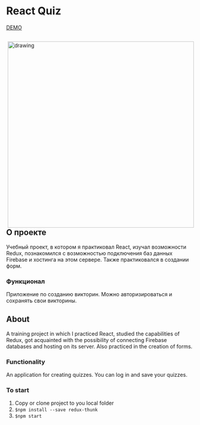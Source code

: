 # React Quiz

[DEMO](https://react-quiz-5b901.web.app/)

<div>

<img align="right" src="https://user-images.githubusercontent.com/28097002/172062867-431a476f-5761-48da-a85b-59f41446d666.png" alt="drawing" width="500"/>
    <p align="left">

## О проекте
      
Учебный проект, в котором я практиковал React, изучал возможности Redux, познакомился с возможностью подключения баз данных Firebase и хостинга на этом сервере.
Также практиковался в создании форм.

### Функционал
Приложение по созданию викторин. Можно авторизироваться и сохранять свои викторины. 
    </p>

  <div>

## About
A training project in which I practiced React, studied the capabilities of Redux, got acquainted with the possibility of connecting Firebase databases and hosting on its server.
Also practiced in the creation of forms.

### Functionality
An application for creating quizzes. You can log in and save your quizzes.

### To start
1) Copy or clone project to you local folder
2) `$npm install --save redux-thunk`
3) `$npm start`

  </div>
  </div>
